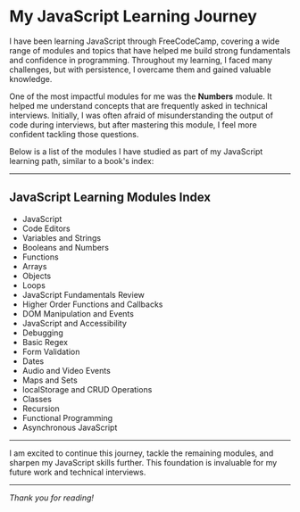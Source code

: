 # My JavaScript Learning Journey

I have been learning JavaScript through FreeCodeCamp, covering a wide range of modules and topics that have helped me build strong fundamentals and confidence in programming. Throughout my learning, I faced many challenges, but with persistence, I overcame them and gained valuable knowledge.

One of the most impactful modules for me was the **Numbers** module. It helped me understand concepts that are frequently asked in technical interviews. Initially, I was often afraid of misunderstanding the output of code during interviews, but after mastering this module, I feel more confident tackling those questions.

Below is a list of the modules I have studied as part of my JavaScript learning path, similar to a book's index:

---

## JavaScript Learning Modules Index

- JavaScript  
- Code Editors  
- Variables and Strings  
- Booleans and Numbers  
- Functions  
- Arrays  
- Objects  
- Loops  
- JavaScript Fundamentals Review  
- Higher Order Functions and Callbacks  
- DOM Manipulation and Events  
- JavaScript and Accessibility  
- Debugging  
- Basic Regex  
- Form Validation  
- Dates  
- Audio and Video Events  
- Maps and Sets  
- localStorage and CRUD Operations  
- Classes  
- Recursion  
- Functional Programming  
- Asynchronous JavaScript  

---

I am excited to continue this journey, tackle the remaining modules, and sharpen my JavaScript skills further. This foundation is invaluable for my future work and technical interviews.

---

*Thank you for reading!*
